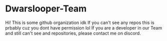 # Dwarslooper-Team
Hi! This is some github organization idk
If you can't see any repos this is prbably cuz you dont have permission lol
If you are a developer in our Team and still can't see and repositories, please contact me on discord.
